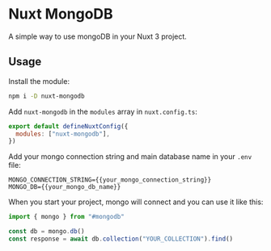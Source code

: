 # Nuxt MongoDB

A simple way to use mongoDB in your Nuxt 3 project.

## Usage

Install the module:

```sh
npm i -D nuxt-mongodb
```

Add `nuxt-mongodb` in the `modules` array in `nuxt.config.ts`:

```js
export default defineNuxtConfig({
  modules: ["nuxt-mongodb"],
})
```

Add your mongo connection string and main database name in your `.env` file:

```env
MONGO_CONNECTION_STRING={{your_mongo_connection_string}}
MONGO_DB={{your_mongo_db_name}}
```

When you start your project, mongo will connect and you can use it like this:

```js
import { mongo } from "#mongodb"

const db = mongo.db()
const response = await db.collection("YOUR_COLLECTION").find()
```
